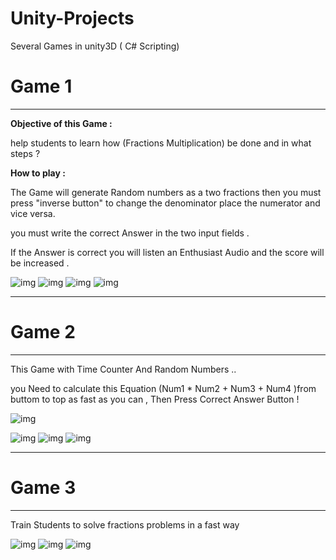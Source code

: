# Unity-Projects
Several Games in unity3D ( C# Scripting) 

# Game 1
----------
**Objective of this Game :**

help students to learn how (Fractions Multiplication) be done and in what steps ?

**How to play :**

The Game will generate Random numbers as a two fractions then you must press "inverse button" 
to change the denominator place the numerator and vice versa.

you must write the correct Answer in the two input fields .

If the Answer is correct you will listen an Enthusiast Audio and the score will be increased .

![img](https://github.com/MariiiomH/Unity-Projects/blob/master/Game%201/Picture1.png)
![img](https://github.com/MariiiomH/Unity-Projects/blob/master/Game%201/Picture2.png)
![img](https://github.com/MariiiomH/Unity-Projects/blob/master/Game%201/Picture3.png)
![img](https://github.com/MariiiomH/Unity-Projects/blob/master/Game%201/Picture4.png)

---------------------------------------------------------------------
# Game 2
----------
This Game with Time Counter And Random Numbers ..

you Need to calculate this Equation (Num1 * Num2 + Num3 + Num4 )from buttom to top as fast as you can ,
Then Press Correct Answer Button !

![img](https://github.com/MariiiomH/Unity-Projects/blob/master/Game%202/Picture5.png)

![img](https://github.com/MariiiomH/Unity-Projects/blob/master/Game%202/Picture6.png)
![img](https://github.com/MariiiomH/Unity-Projects/blob/master/Game%202/Picture7.png)
![img](https://github.com/MariiiomH/Unity-Projects/blob/master/Game%202/Picture8.png)

--------------------------------------------------------------
# Game 3
---------
Train Students to solve fractions problems in a fast way 

![img](https://github.com/MariiiomH/Unity-Projects/blob/master/Game%203/Picture9.png)
![img](https://github.com/MariiiomH/Unity-Projects/blob/master/Game%203/Picture11.png)
![img](https://github.com/MariiiomH/Unity-Projects/blob/master/Game%203/Picture10.png)
